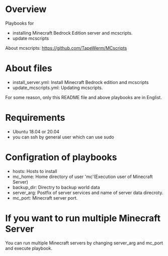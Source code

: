 # Overview

Playbooks for
- installing Minecraft Bedrock Edition server and mcscripts.  
- update mcscripts

About mcscripts: https://github.com/TapeWerm/MCscripts   

# About files

- install_server.yml: Install Minecraft Bedrock edition and mcscripts
- update_mcscripts.yml: Updating mcscripts.

For some reason, only this README file and above playbooks are in Englist.  

# Requirements

- Ubuntu 18.04 or 20.04
- you can ssh by general user which can use sudo

# Configration of playbooks 

- hosts: Hosts to install
- mc_home: Home directory of user 'mc'(Execution user of Minecraft Server)
- backup_dir: Directry to backup world data
- server_arg: Postfix of server services and name of server data direcroty. 
- mc_port: Minecraft server port.

# If you want to run multiple Minecraft Server

You can run multiple Minecraft servers by changing server_arg and mc_port and execute playbook.